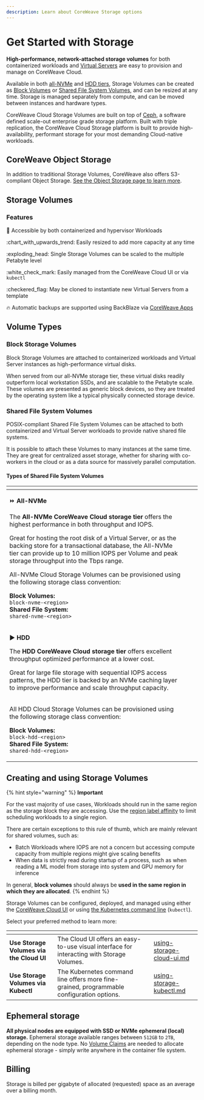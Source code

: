 ```yaml
---
description: Learn about CoreWeave Storage options
---
```


# Get Started with Storage

**High-performance, network-attached storage volumes** for both containerized workloads and [Virtual Servers](../../../virtual-servers/getting-started.md) are easy to provision and manage on CoreWeave Cloud.

Available in both [all-NVMe](./#types-of-shared-file-system-volumes) and [HDD tiers](./#types-of-shared-file-system-volumes), Storage Volumes can be created as [Block Volumes](./#block-storage-volumes) or [Shared File System Volumes](./#shared-file-system-volumes), and can be resized at any time. Storage is managed separately from compute, and can be moved between instances and hardware types.

CoreWeave Cloud Storage Volumes are built on top of [Ceph](https://docs.ceph.com/), a software defined scale-out enterprise grade storage platform. Built with triple replication, the CoreWeave Cloud Storage platform is built to provide high-availability, performant storage for your most demanding Cloud-native workloads.

## **CoreWeave Object Storage**

In addition to traditional Storage Volumes, CoreWeave also offers S3-compliant Object Storage. [See the Object Storage page to learn more](../object-storage.md).

## Storage Volumes

### Features

:handshake: Accessible by both containerized and hypervisor Workloads

:chart\_with\_upwards\_trend: Easily resized to add more capacity at any time

:exploding\_head: Single Storage Volumes can be scaled to the multiple Petabyte level

:white\_check\_mark: Easily managed from the CoreWeave Cloud UI or via `kubectl`

:checkered\_flag: May be cloned to instantiate new Virtual Servers from a template

:fire: Automatic backups are supported using BackBlaze via [CoreWeave Apps](../../coreweave-kubernetes/serverless/applications-catalog.md)

## Volume Types

### Block Storage Volumes

Block Storage Volumes are attached to containerized workloads and Virtual Server instances as high-performance virtual disks.

When served from our all-NVMe storage tier, these virtual disks readily outperform local workstation SSDs, and are scalable to the Petabyte scale. These volumes are presented as generic block devices, so they are treated by the operating system like a typical physically connected storage device.

### Shared File System Volumes

POSIX-compliant Shared File System Volumes can be attached to both containerized and Virtual Server workloads to provide native shared file systems.

It is possible to attach these Volumes to many instances at the same time. They are great for centralized asset storage, whether for sharing with co-workers in the cloud or as a data source for massively parallel computation.

#### Types of Shared File System Volumes

<table data-card-size="large" data-view="cards"><thead><tr><th></th><th></th><th></th></tr></thead><tbody><tr><td><p><span data-gb-custom-inline data-tag="emoji" data-code="23e9">⏩</span> <strong>All-NVMe</strong></p><p></p><p>The <strong>All-NVMe CoreWeave Cloud storage tier</strong> offers the highest performance in both throughput and IOPS.</p><p></p><p>Great for hosting the root disk of a Virtual Server, or as the backing store for a transactional database, the All-NVMe tier can provide up to 10 million IOPS per Volume and peak storage throughput into the Tbps range.</p><p></p><p>All-NVMe Cloud Storage Volumes can be provisioned using the following storage class convention:</p><p></p><p><strong>Block Volumes:</strong><br><strong></strong><code>block-nvme-&#x3C;region></code><br><strong>Shared File System:</strong><br><strong></strong><code>shared-nvme-&#x3C;region></code></p></td><td></td><td></td></tr><tr><td><p><strong></strong><span data-gb-custom-inline data-tag="emoji" data-code="25b6">▶</span> <strong>HDD</strong></p><p></p><p>The <strong>HDD CoreWeave Cloud storage tier</strong> offers excellent throughput optimized performance at a lower cost.</p><p></p><p>Great for large file storage with sequential IOPS access patterns, the HDD tier is backed by an NVMe caching layer to improve performance and scale throughput capacity.</p><p><br>All HDD Cloud Storage Volumes can be provisioned using the following storage class convention:<br></p><p><strong>Block Volumes:</strong><br><strong></strong><code>block-hdd-&#x3C;region></code><br><strong>Shared File System:</strong><br><strong></strong><code>shared-hdd-&#x3C;region></code></p></td><td></td><td></td></tr></tbody></table>

## Creating and using Storage Volumes

{% hint style="warning" %}
**Important**

For the vast majority of use cases, Workloads should run in the same region as the storage block they are accessing. Use the [region label affinity](../../../coreweave-kubernetes/label-selectors.md) to limit scheduling workloads to a single region.

There are certain exceptions to this rule of thumb, which are mainly relevant for shared volumes, such as:

* Batch Workloads where IOPS are not a concern but accessing compute capacity from multiple regions might give scaling benefits
* When data is strictly read during startup of a process, such as when reading a ML model from storage into system and GPU memory for inference

In general, **block volumes** should always be **used in the same region in which they are allocated**.
{% endhint %}

Storage Volumes can be configured, deployed, and managed using either the [CoreWeave Cloud UI](using-storage-cloud-ui.md) or using [the Kubernetes command line](using-storage-kubectl.md) (`kubectl`).

Select your preferred method to learn more:

<table data-card-size="large" data-view="cards"><thead><tr><th></th><th></th><th></th><th data-hidden data-card-target data-type="content-ref"></th></tr></thead><tbody><tr><td><strong>Use Storage Volumes via the Cloud UI</strong></td><td>The Cloud UI offers an easy-to-use visual interface for interacting with Storage Volumes.</td><td><strong></strong></td><td><a href="using-storage-cloud-ui.md">using-storage-cloud-ui.md</a></td></tr><tr><td><strong>Use Storage Volumes via Kubectl</strong></td><td>The Kubernetes command line offers more fine-grained, programmable configuration options.</td><td><strong></strong></td><td><a href="using-storage-kubectl.md">using-storage-kubectl.md</a></td></tr></tbody></table>

## Ephemeral storage

**All physical nodes are equipped with SSD or NVMe ephemeral (local) storage.** Ephemeral storage available ranges between `512GB` to `2TB`, depending on the node type. No [Volume Claims](https://kubernetes.io/docs/concepts/storage/persistent-volumes/) are needed to allocate ephemeral storage - simply write anywhere in the container file system.

## Billing

Storage is billed per gigabyte of allocated (requested) space as an average over a billing month.
